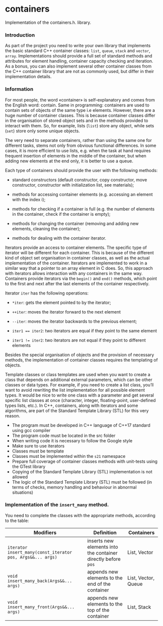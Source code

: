 # containers

Implementation of the containers.h. library.

### Introduction

As part of the project you need to write your own library that implements the basic standard C++ container classes: `list`, `queue`, `stack` and `vector`, `array`. Implementations should provide a full set of standard methods and attributes for element handling, container capacity checking and iteration. As a bonus, you can also implement several other container classes from the C++ container library that are not as commonly used, but differ in their implementation details.

### Information

For most people, the word «container» is self-explanatory and comes from the English word: contain. Same in programming: containers are used to contain sets of objects of the same type i.e elements. However, there are a huge number of container classes. This is because container classes differ in the organisation of stored object sets and in the methods provided to interact with them. So, for example, lists (`list`) store any object, while sets (`set`) store only some unique objects.

The very need to separate containers, rather than using the same one for different tasks, stems not only from obvious functional differences. In some cases, it is more efficient to use lists, e.g. when the task at hand requires frequent insertion of elements in the middle of the container, but when adding new elements at the end only, it is better to use a queue.

Each type of containers should provide the user with the following methods:

- standard constructors (default constructor, copy constructor, move constructor, constructor with initialization list, see materials);

- methods for accessing container elements (e.g. accessing an element with the index i);

- methods for checking if a container is full (e.g. the number of elements in the container, check if the container is empty);

- methods for changing the container (removing and adding new elements, cleaning the container);

- methods for dealing with the container iterator.

Iterators provide an access to container elements. The specific type of iterator will be different for each container. This is because of the different kind of object set organisation in container classes, as well as the actual implementation of the container. Iterators are implemented to work in a similar way that a pointer to an array element in C does. So, this approach with iterators allows interaction with any containers in the same way. Containers provide iterators via the `begin()` and `end()` methods, which point to the first and next after the last elements of the container respectively.

Iterator `iter` has the following operations:

- `*iter`: gets the element pointed to by the iterator;

- `++iter`: moves the iterator forward to the next element

- `--iter`: moves the iterator backwards to the previous element;

- `iter1 == iter2`: two iterators are equal if they point to the same element

- `iter1 != iter2`: two iterators are not equal if they point to different elements

Besides the special organisation of objects and the provision of necessary methods, the implementation of container classes requires the templating of objects.

Template classes or class templates are used when you want to create a class that depends on additional external parameters, which can be other classes or data types. For example, if you need to create a list class, you’ll want to avoid rewriting the list implementation for all possible element types. It would be nice to write one class with a parameter and get several specific list classes at once (character, integer, floating-point, user-defined types lists, etc.).
In C++, containers, along with iterators and some algorithms, are part of the Standard Template Library (STL) for this very reason.

- The program must be developed in C++ language of C++17 standard using gcc compiler
- The program code must be located in the src folder
- When writing code it is necessary to follow the Google style
- Make sure to use iterators
- Classes must be template
- Classes must be implemented within the `s21` namespace
- Prepare full coverage of container classes methods with unit-tests using the GTest library
- Copying of the Standard Template Library (STL) implementation is not allowed
- The logic of the Standard Template Library (STL) must be followed (in terms of checks, memory handling and behaviour in abnormal situations)

### Implementation of the `insert_many` method.

You need to complete the classes with the appropriate methods, according to the table:

| Modifiers                                                  | Definition                                                    | Containers          |
| ---------------------------------------------------------- | ------------------------------------------------------------- | ------------------- |
| `iterator insert_many(const_iterator pos, Args&&... args)` | inserts new elements into the container directly before `pos` | List, Vector        |
| `void insert_many_back(Args&&... args)`                    | appends new elements to the end of the container              | List, Vector, Queue |
| `void insert_many_front(Args&&... args)`                   | appends new elements to the top of the container              | List, Stack         |
